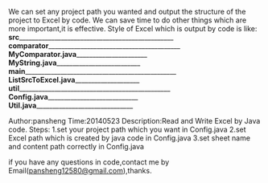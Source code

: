  
   We can set any project path you wanted and output the structure of the project to Excel by code.
   We can save time to do other things which are more important,it is effective.
   Style of Excel which is output by code is like:
________________src________________________________________________________________
________________comparator_________________________________________________________
______________________MyComparator.java____________________________________________
______________________MyString.java________________________________________________
________________main_______________________________________________________________
______________________ListSrcToExcel.java__________________________________________
________________util_______________________________________________________________
______________________Config.java__________________________________________________
______________________Util.java____________________________________________________
 
 
 Author:pansheng
 Time:20140523
 Description:Read and Write Excel by Java code.
 Steps:
     1.set your project path which you want in Config.java
     2.set Excel path which is created by java code in Config.java
     3.set sheet name and content path correctly in Config.java
   
 if you have any questions in code,contact me by Email(pansheng12580@gmail.com),thanks.